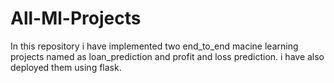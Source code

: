 # All-Ml-Projects
In this repository i have implemented two end_to_end macine learning projects named as loan_prediction and profit and loss prediction. i have also deployed them using flask.
